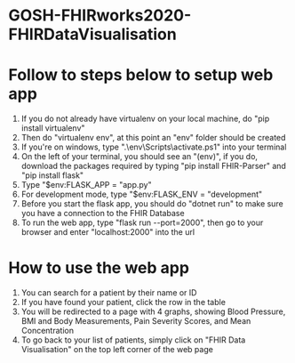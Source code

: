 # GOSH-FHIRworks2020-FHIRDataVisualisation
# Follow to steps below to setup web app

1. If you do not already have virtualenv on your local machine, do "pip install virtualenv"
2. Then do "virtualenv env", at this point an "env" folder should be created
3. If you're on windows, type ".\env\Scripts\activate.ps1" into your terminal
4. On the left of your terminal, you should see an "(env)", if you do, download the packages required by typing "pip install FHIR-Parser" and "pip install flask"
5. Type "$env:FLASK_APP = "app.py"
6. For development mode, type "$env:FLASK_ENV = "development"
7. Before you start the flask app, you should do "dotnet run" to make sure you have a connection to the FHIR Database
8. To run the web app, type "flask run --port=2000", then go to your browser and enter "localhost:2000" into the url


# How to use the web app

1. You can search for a patient by their name or ID
2. If you have found your patient, click the row in the table
3. You will be redirected to a page with 4 graphs, showing Blood Pressure, BMI and Body Measurements, Pain Severity Scores, and Mean Concentration
4. To go back to your list of patients, simply click on "FHIR Data Visualisation" on the top left corner of the web page
